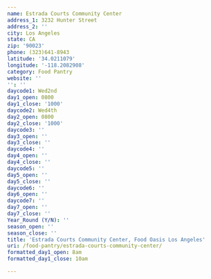 ```yaml
---
name: Estrada Courts Community Center
address_1: 3232 Hunter Street
address_2: ''
city: Los Angeles
state: CA
zip: '90023'
phone: (323)641-8943
latitude: '34.0211079'
longitude: '-118.2082908'
category: Food Pantry
website: ''
'': ''
daycode1: Wed2nd
day1_open: 0800
day1_close: '1000'
daycode2: Wed4th
day2_open: 0800
day2_close: '1000'
daycode3: ''
day3_open: ''
day3_close: ''
daycode4: ''
day4_open: ''
day4_close: ''
daycode5: ''
day5_open: ''
day5_close: ''
daycode6: ''
day6_open: ''
daycode7: ''
day7_open: ''
day7_close: ''
Year_Round (Y/N): ''
season_open: ''
season_close: ''
title: 'Estrada Courts Community Center, Food Oasis Los Angeles'
uri: /food-pantry/estrada-courts-community-center/
formatted_day1_open: 8am
formatted_day1_close: 10am

---
```


